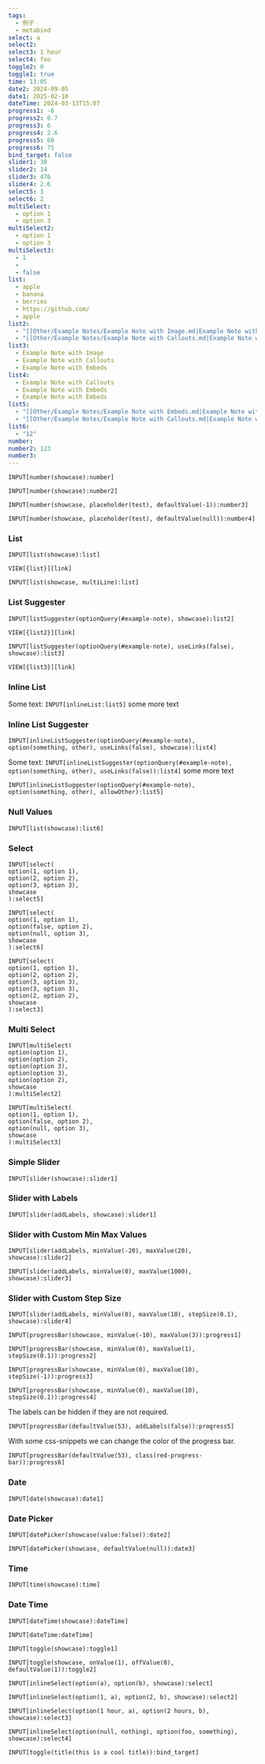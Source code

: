 ```yaml
---
tags:
  - 例子
  - metabind
select: a
select2: 
select3: 1 hour
select4: foo
toggle2: 0
toggle1: true
time: 13:05
date2: 2024-09-05
date1: 2025-02-10
dateTime: 2024-03-13T15:07
progress1: -6
progress2: 0.7
progress3: 6
progress4: 2.6
progress5: 60
progress6: 75
bind_target: false
slider1: 38
slider2: 14
slider3: 476
slider4: 2.6
select5: 3
select6: 2
multiSelect:
  - option 1
  - option 3
multiSelect2:
  - option 1
  - option 3
multiSelect3:
  - 1
  - 
  - false
list:
  - apple
  - banana
  - berries
  - https://github.com/
  - apple
list2:
  - "[[Other/Example Notes/Example Note with Image.md|Example Note with Image]]"
  - "[[Other/Example Notes/Example Note with Callouts.md|Example Note with Callouts]]"
list3:
  - Example Note with Image
  - Example Note with Callouts
  - Example Note with Embeds
list4:
  - Example Note with Callouts
  - Example Note with Embeds
  - Example Note with Embeds
list5:
  - "[[Other/Example Notes/Example Note with Embeds.md|Example Note with Embeds]]"
  - "[[Other/Example Notes/Example Note with Callouts.md|Example Note with Callouts]]"
list6:
  - "12"
number: 
number2: 123
number3: 
---
```


```meta-bind
INPUT[number(showcase):number]
```

```meta-bind
INPUT[number(showcase):number2]
```

```meta-bind
INPUT[number(showcase, placeholder(test), defaultValue(-1)):number3]
```

```meta-bind
INPUT[number(showcase, placeholder(test), defaultValue(null)):number4]
```

### List

```meta-bind
INPUT[list(showcase):list]
```

`VIEW[{list}][link]`

```meta-bind
INPUT[list(showcase, multiLine):list]
```

### List Suggester

```meta-bind
INPUT[listSuggester(optionQuery(#example-note), showcase):list2]
```

`VIEW[{list2}][link]`

```meta-bind
INPUT[listSuggester(optionQuery(#example-note), useLinks(false), showcase):list3]
```

`VIEW[{list3}][link]`

### Inline List

Some text: `INPUT[inlineList:list5]` some more text

### Inline List Suggester

```meta-bind
INPUT[inlineListSuggester(optionQuery(#example-note), option(something, other), useLinks(false), showcase):list4]
```

Some text: `INPUT[inlineListSuggester(optionQuery(#example-note), option(something, other), useLinks(false)):list4]` some more text

`INPUT[inlineListSuggester(optionQuery(#example-note), option(something, other), allowOther):list5]` 

### Null Values

```meta-bind
INPUT[list(showcase):list6]
```

### Select

```meta-bind
INPUT[select(
option(1, option 1), 
option(2, option 2), 
option(3, option 3), 
showcase
):select5]
```

```meta-bind
INPUT[select(
option(1, option 1), 
option(false, option 2), 
option(null, option 3), 
showcase
):select6]
```

```meta-bind
INPUT[select(
option(1, option 1), 
option(2, option 2), 
option(3, option 3), 
option(3, option 3), 
option(2, option 2), 
showcase
):select3]
```

### Multi Select

```meta-bind
INPUT[multiSelect(
option(option 1), 
option(option 2), 
option(option 3), 
option(option 3), 
option(option 2), 
showcase
):multiSelect2]
```

```meta-bind
INPUT[multiSelect(
option(1, option 1), 
option(false, option 2), 
option(null, option 3), 
showcase
):multiSelect3]
```

### Simple Slider

```meta-bind
INPUT[slider(showcase):slider1]
```

### Slider with Labels

```meta-bind
INPUT[slider(addLabels, showcase):slider1]
```

### Slider with Custom Min Max Values

```meta-bind
INPUT[slider(addLabels, minValue(-20), maxValue(20), showcase):slider2]
```

```meta-bind
INPUT[slider(addLabels, minValue(0), maxValue(1000), showcase):slider3]
```

### Slider with Custom Step Size

```meta-bind
INPUT[slider(addLabels, minValue(0), maxValue(10), stepSize(0.1), showcase):slider4]
```

```meta-bind
INPUT[progressBar(showcase, minValue(-10), maxValue(3)):progress1]
```

```meta-bind
INPUT[progressBar(showcase, minValue(0), maxValue(1), stepSize(0.1)):progress2]
```

```meta-bind
INPUT[progressBar(showcase, minValue(0), maxValue(10), stepSize(-1)):progress3]
```

```meta-bind
INPUT[progressBar(showcase, minValue(0), maxValue(10), stepSize(0.1)):progress4]
```

The labels can be hidden if they are not required.

```meta-bind
INPUT[progressBar(defaultValue(53), addLabels(false)):progress5]
```
With some css-snippets we can change the color of the progress bar.

```meta-bind
INPUT[progressBar(defaultValue(53), class(red-progress-bar)):progress6]
```

### Date
```meta-bind
INPUT[date(showcase):date1]
```

### Date Picker

```meta-bind
INPUT[datePicker(showcase(value:false)):date2]
```

```meta-bind
INPUT[datePicker(showcase, defaultValue(null)):date3]
```

### Time
```meta-bind
INPUT[time(showcase):time]
```


### Date Time
```meta-bind
INPUT[dateTime(showcase):dateTime]
```

`INPUT[dateTime:dateTime]`
```meta-bind
INPUT[toggle(showcase):toggle1]
```

```meta-bind
INPUT[toggle(showcase, onValue(1), offValue(0), defaultValue(1)):toggle2]
```


```meta-bind
INPUT[inlineSelect(option(a), option(b), showcase):select]
```

```meta-bind
INPUT[inlineSelect(option(1, a), option(2, b), showcase):select2]
```

```meta-bind
INPUT[inlineSelect(option(1 hour, a), option(2 hours, b), showcase):select3]
```

```meta-bind
INPUT[inlineSelect(option(null, nothing), option(foo, something), showcase):select4]
```

`INPUT[toggle(title(this is a cool title)):bind_target]`